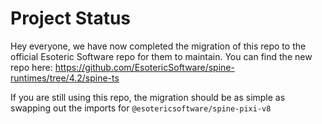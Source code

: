 # Project Status

Hey everyone, we have now completed the migration of this repo to the official Esoteric Software repo for them to maintain. You can find the new repo here:
https://github.com/EsotericSoftware/spine-runtimes/tree/4.2/spine-ts

If you are still using this repo, the migration should be as simple as swapping out the imports for `@esotericsoftware/spine-pixi-v8`
